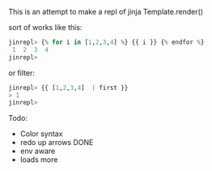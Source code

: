 This is an attempt to make a repl of jinja Template.render()

sort of works like this:

```python
jinrepl> {% for i in [1,2,3,4] %} {{ i }} {% endfor %}
 1  2  3  4
jinrepl>
```

or filter:
```python
jinrepl> {{ [1,2,3,4]  | first }}
> 1
jinrepl>
```

Todo:
* Color syntax
* redo up arrows DONE
* env aware 
* loads more

